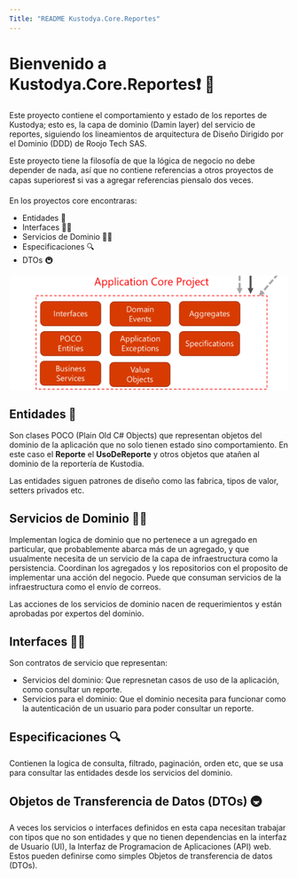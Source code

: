 ```yaml
---
Title: "README Kustodya.Core.Reportes"
---
```


# Bienvenido a Kustodya.Core.Reportes❗ 💪

Este proyecto contiene el comportamiento y estado de los reportes de Kustodya; esto es, la capa de dominio (Damin layer) del servicio de reportes, siguiendo los lineamientos de arquitectura de Diseño Dirigido por el Dominio (DDD) de Roojo Tech SAS. 

Este proyecto tiene la filosofía de que la lógica de negocio no debe depender de nada, así que no contiene referencias a otros proyectos de capas superiores❗ si vas a agregar referencias piensalo dos veces.

En los proyectos core encontraras:

* Entidades 💎
* Interfaces 👷‍♂️
* Servicios de Dominio 🐕‍🦺
* Especificaciones 🔍
* DTOs 🚇

![Los tipos de los proyectos core](ArquitecturaCore.png)

## Entidades 💎

Son clases POCO (Plain Old C# Objects) que representan objetos del dominio de la aplicación que no solo tienen estado sino comportamiento. En este caso el **Reporte** el **UsoDeReporte** y otros objetos que atañen al dominio de la reportería de Kustodia.

Las entidades siguen patrones de diseño como las fabrica, tipos de valor, setters privados etc.

## Servicios de Dominio 🐕‍🦺

Implementan logica de dominio que no pertenece a un agregado en particular, que probablemente abarca más de un agregado, y que usualmente necesita de un servicio de la capa de infraestructura como la persistencia. Coordinan los agregados y los repositorios con el proposito de implementar una acción del negocio. Puede que consuman servicios de la infraestructura como el envío de correos.

Las acciones de los servicios de dominio nacen de requerimientos y están aprobadas por expertos del dominio.

## Interfaces 👷‍♂️

Son contratos de servicio que representan:

* Servicios del dominio: Que represnetan casos de uso de la aplicación, como consultar un reporte.
* Servicios para el dominio: Que el dominio necesita para funcionar como la autenticación de un usuario para poder consultar un reporte.

## Especificaciones 🔍

Contienen la logica de consulta, filtrado, paginación, orden etc, que se usa para consultar las entidades desde los servicios del dominio.

## Objetos de Transferencia de Datos (DTOs)  🚇

A veces los servicios o interfaces definidos en esta capa necesitan trabajar con tipos que no son entidades y que no tienen dependencias en la interfaz de Usuario (UI), la Interfaz de Programacion de Aplicaciones (API) web. Estos pueden definirse como simples Objetos de transferencia de datos (DTOs).
